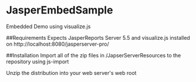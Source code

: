 JasperEmbedSample
=================

Embedded Demo using visualize.js

##Requirements
Expects JasperReports Server 5.5 and visualize.js installed on http://localhost:8080/jasperserver-pro/  

##Installation
Import all of the zip files in /JapserServerResources to the repository using js-import

Unzip the distribution into your web server's web root
